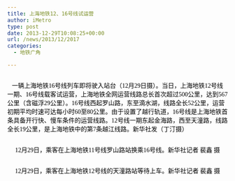 ```yaml
---
title: 上海地铁12、16号线试运营
author: iMetro
type: post
date: 2013-12-29T10:08:25+00:00
url: /news/2013/12/2017
categories:
  - 地铁广角

---
```

<span style="color: #000000;"><img class="aligncenter" src="http://www.gov.cn/jrzg/images/images/1c6f6506c238142a175701.jpg" alt="" /></span>

<p align="left">
  <span style="color: #000000; font-family: 楷体_GB2312;">   一辆上海地铁16号线列车即将驶入站台（12月29日摄）。当日，上海地铁12号线一期、16号线载客试运营，上海地铁全网运营线路总长首次超过500公里，达到567公里（含磁浮29公里）。16号线西起罗山路，东至滴水湖，线路全长52公里，运营初期平均时速可达每小时60至80公里。由于设置了越行轨道，16号线是上海地铁首条具备开行快、慢车条件的运营线路。12号线一期东起金海路，西至天潼路，线路全长19公里，是上海地铁中的第7条越江线路。新华社发（丁汀摄）</span>
</p>

<p align="center">
  <span style="color: #000000;"><img title="12月29日，乘客在上海地铁11号线罗山路站换乘16号线。新华社记者 裴鑫 摄 " src="http://www.gov.cn/jrzg/images/images/1c6f6506c238142a178a04.jpg" alt="" /></span>
</p>

<p align="center">
  <span style="color: #000000; font-family: 楷体_GB2312;">12月29日，乘客在上海地铁11号线罗山路站换乘16号线。新华社记者 裴鑫 摄</span>
</p>

<p align="center">
  <span style="color: #000000;"><img title="12月29日，乘客在上海地铁12号线的天潼路站等待上车。新华社记者 裴鑫 摄 " src="http://www.gov.cn/jrzg/images/images/1c6f6506c238142a17b805.jpg" alt="" /></span>
</p>

<p align="center">
  <span style="color: #000000; font-family: 楷体_GB2312;">12月29日，乘客在上海地铁12号线的天潼路站等待上车。新华社记者 裴鑫 摄</span>
</p>